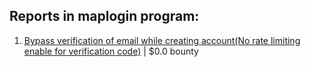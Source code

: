 ## Reports in maplogin program:
1. [Bypass verification of email while creating account(No rate limiting enable for verification code)](https://hackerone.com/reports/64666) | $0.0 bounty